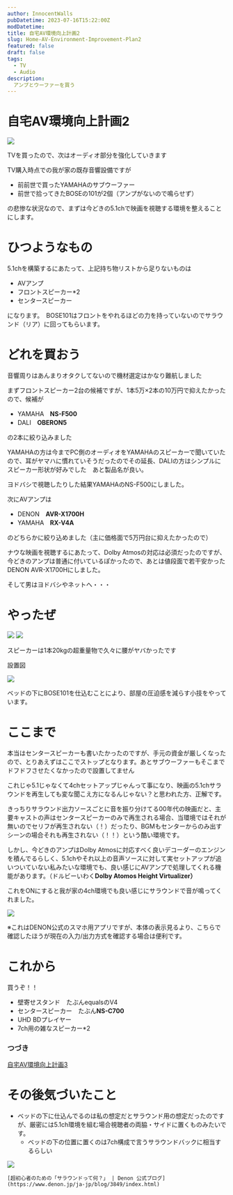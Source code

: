 ```yaml
---
author: InnocentWalls
pubDatetime: 2023-07-16T15:22:00Z
modDatetime: 
title: 自宅AV環境向上計画2
slug: Home-AV-Environment-Improvement-Plan2
featured: false
draft: false
tags:
  - TV
  - Audio
description:
  アンプとウーファーを買う
---
```


# 自宅AV環境向上計画2

<img src="https://image.weight100kg.dev/AV2/Untitled.png">

TVを買ったので、次はオーディオ部分を強化していきます

TV購入時点での我が家の既存音響設備ですが

- 前前世で買ったYAMAHAのサブウーファー
- 前世で拾ってきたBOSEの101が2個（アンプがないので鳴らせず）

の悲惨な状況なので、まずは今どきの5.1chで映画を視聴する環境を整えることにします。

# ひつようなもの

5.1chを構築するにあたって、上記持ち物リストから足りないものは

- AVアンプ
- フロントスピーカー*2
- センタースピーカー

になります。　BOSE101はフロントをやれるほどの力を持っていないのでサラウンド（リア）に回ってもらいます。

# どれを買おう

音響周りはあんまりオタクしてないので機材選定はかなり難航しました

まずフロントスピーカー2台の候補ですが、1本5万×2本の10万円で抑えたかったので、候補が

- YAMAHA　**NS-F500**
- DALI　**OBERON5**

の2本に絞り込みました　

YAMAHAの方は今までPC側のオーディオをYAMAHAのスピーカーで聞いていたので、耳がヤマハに慣れていそうだったのでその延長、DALIの方はシンプルにスピーカー形状が好みでした　あと製品名が良い。

ヨドバシで視聴したりした結果YAMAHAのNS-F500にしました。

次にAVアンプは

- DENON　**AVR-X1700H**
- YAMAHA　**RX-V4A**

のどちらかに絞り込めました（主に価格面で5万円台に抑えたかったので）

ナウな映画を視聴するにあたって、Dolby Atmosの対応は必須だったのですが、今どきのアンプは普通に付いているぽかったので、あとは値段面で若干安かった DENON AVR-X1700Hにしました。

そして男はヨドバシやネットへ・・・

# **やったぜ**

<img src="https://image.weight100kg.dev/AV2/Untitled.png">
<img src="https://image.weight100kg.dev/AV2/Untitled 1.png">


スピーカーは1本20kgの超重量物で久々に腰がヤバかったです　

設置図

<img src="https://image.weight100kg.dev/AV2/hreys.drawio.png">

ベッドの下にBOSE101を仕込むことにより、部屋の圧迫感を減らす小技をやっています。

# ここまで

本当はセンタースピーカーも書いたかったのですが、手元の資金が厳しくなったので、とりあえずはここでストップとなります。あとサブウーファーもそこまでドフドフさせたくなかったので設置してません

これじゃ5.1じゃなくて4chセットアップじゃんって事になり、映画の5.1chサラウンドを再生しても変な聞こえ方になるんじゃない？と思われた方、正解です。

きっちりサラウンド出力ソースごとに音を振り分けてる00年代の映画だと、主要キャストの声はセンタースピーカーのみで再生される場合、当環境ではそれが無いのでセリフが再生されない（！）だったり、BGMもセンターからのみ出すシーンの場合それも再生されない（！！）という酷い環境です。

しかし、今どきのアンプはDolby Atmosに対応すべく良いデコーダーのエンジンを積んでるらしく、5.1chやそれ以上の音声ソースに対して実セットアップが追いついていない私みたいな環境でも、良い感じにAVアンプで処理してくれる機能があります。（ドルビーいわく**Dolby Atomos Height Virtualizer）**

これをONにすると我が家の4ch環境でも良い感じにサラウンドで音が鳴ってくれました。

<img src="https://image.weight100kg.dev/AV2/Untitled 2.png">

※これはDENON公式のスマホ用アプリですが、本体の表示見るより、こちらで確認したほうが現在の入力/出力方式を確認する場合は便利です。

# これから

買うぞ！！

- 壁寄せスタンド　たぶんequalsのV4
- センタースピーカー　たぶん**NS-C700**
- UHD BDプレイヤー
- 7ch用の雑なスピーカー*2

### つづき

[自宅AV環境向上計画3](https://blog.weight100kg.dev/posts/Home-AV-Environment-Improvement-Plan3/)

# その後気づいたこと

- ベッドの下に仕込んでるのは私の想定だとサラウンド用の想定だったのですが、厳密には5.1ch環境を組む場合視聴者の両脇・サイドに置くものみたいです。
    - ベッドの下の位置に置くのは7ch構成で言うサラウンドバックに相当するらしい
    
<img src="https://image.weight100kg.dev/AV2/Untitled 3.png">

    [超初心者のための「サラウンドって何？」 | Denon 公式ブログ](https://www.denon.jp/ja-jp/blog/3849/index.html)